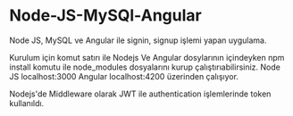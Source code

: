 # Node-JS-MySQl-Angular
Node JS, MySQL ve Angular ile signin, signup işlemi yapan uygulama.

Kurulum için komut satırı ile Nodejs Ve Angular dosylarının içindeyken npm install komutu ile node_modules dosyalarını kurup çalıştırıabilirsiniz.
 Node JS localhost:3000
 Angular localhost:4200 üzerinden çalışıyor.
 
 Nodejs'de Middleware olarak JWT ile authentication işlemlerinde token kullanıldı.
